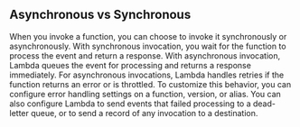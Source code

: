 



## Asynchronous vs Synchronous 

When you invoke a function, you can choose to invoke it synchronously or asynchronously. With synchronous invocation, 
you wait for the function to process the event and return a response. 
With asynchronous invocation, Lambda queues the event for processing and returns a response immediately.
For asynchronous invocations, Lambda handles retries if the function returns an error or is throttled. 
To customize this behavior, you can configure error handling settings on a function, version, or alias. 
You can also configure Lambda to send events that failed processing to a dead-letter queue, or to send a 
record of any invocation to a destination.

